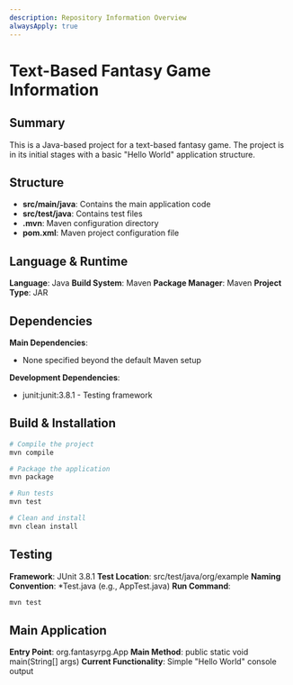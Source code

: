 ```yaml
---
description: Repository Information Overview
alwaysApply: true
---
```


# Text-Based Fantasy Game Information

## Summary
This is a Java-based project for a text-based fantasy game. The project is in its initial stages with a basic "Hello World" application structure.

## Structure
- **src/main/java**: Contains the main application code
- **src/test/java**: Contains test files
- **.mvn**: Maven configuration directory
- **pom.xml**: Maven project configuration file

## Language & Runtime
**Language**: Java
**Build System**: Maven
**Package Manager**: Maven
**Project Type**: JAR

## Dependencies
**Main Dependencies**:
- None specified beyond the default Maven setup

**Development Dependencies**:
- junit:junit:3.8.1 - Testing framework

## Build & Installation
```bash
# Compile the project
mvn compile

# Package the application
mvn package

# Run tests
mvn test

# Clean and install
mvn clean install
```

## Testing
**Framework**: JUnit 3.8.1
**Test Location**: src/test/java/org/example
**Naming Convention**: *Test.java (e.g., AppTest.java)
**Run Command**:
```bash
mvn test
```

## Main Application
**Entry Point**: org.fantasyrpg.App
**Main Method**: public static void main(String[] args)
**Current Functionality**: Simple "Hello World" console output